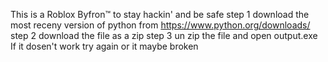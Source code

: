 This is a Roblox Byfron™ to stay hackin' and be safe 
step 1 download the most receny version of python from https://www.python.org/downloads/ 
step 2 download the file as a zip 
step 3 un zip the file and open output.exe 
If it dosen't work try again or it maybe broken
